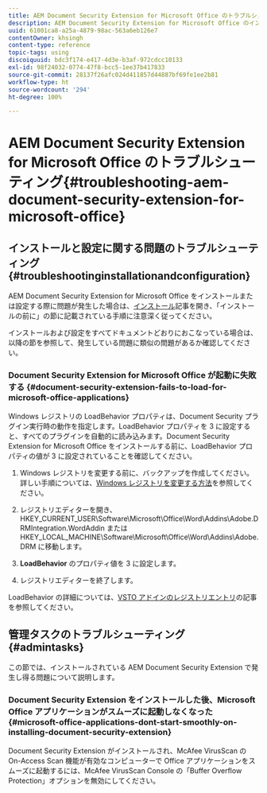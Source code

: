 ```yaml
---
title: AEM Document Security Extension for Microsoft Office のトラブルシューティング
description: AEM Document Security Extension for Microsoft Office のインストール、設定、使用に問題がある場合は、この記事に記載されている手順に従ってください。
uuid: 61001ca8-a25a-4879-98ac-563a6eb126e7
contentOwner: khsingh
content-type: reference
topic-tags: using
discoiquuid: bdc3f174-e417-4d3e-b3af-972cdcc10133
exl-id: 98f24032-0774-47f8-bcc5-1ee37b417833
source-git-commit: 28137f26afc024d411857d44887bf69fe1ee2b81
workflow-type: ht
source-wordcount: '294'
ht-degree: 100%

---
```


# AEM Document Security Extension for Microsoft Office のトラブルシューティング{#troubleshooting-aem-document-security-extension-for-microsoft-office}

## インストールと設定に関する問題のトラブルシューティング {#troubleshootinginstallationandconfiguration}

AEM Document Security Extension for Microsoft Office をインストールまたは設定する際に問題が発生した場合は、[インストール](installing-configuring-aemdsext.md)記事を開き、「インストールの前に」の節に記載されている手順に注意深く従ってください。

インストールおよび設定をすべてドキュメントどおりにおこなっている場合は、以降の節を参照して、発生している問題に類似の問題があるか確認してください。

### Document Security Extension for Microsoft Office が起動に失敗する {#document-security-extension-fails-to-load-for-microsoft-office-applications}

Windows レジストリの LoadBehavior プロパティは、Document Security プラグイン実行時の動作を指定します。LoadBehavior プロパティを 3 に設定すると、すべてのプラグインを自動的に読み込みます。Document Security Extension for Microsoft Office をインストールする前に、LoadBehavior プロパティの値が 3 に設定されていることを確認してください。

1. Windows レジストリを変更する前に、バックアップを作成してください。詳しい手順については、[Windows レジストリを変更する方法](https://support.microsoft.com/ja-jp/kb/136393)を参照してください。
1. レジストリエディターを開き、HKEY_CURRENT_USER\Software\Microsoft\Office\Word\Addins\Adobe.DRMIntegration.WordAddin または HKEY_LOCAL_MACHINE\Software\Microsoft\Office\Word\Addins\Adobe.DRM に移動します。
1. **LoadBehavior** のプロパティ値を 3 に設定します。

1. レジストリエディターを終了します。

LoadBehavior の詳細については、[VSTO アドインのレジストリエントリ](https://msdn.microsoft.com/ja-jp/library/bb386106.aspx#LoadBehavior)の記事を参照してください。

## 管理タスクのトラブルシューティング {#admintasks}

この節では、インストールされている AEM Document Security Extension で発生し得る問題について説明します。

### Document Security Extension をインストールした後、Microsoft Office アプリケーションがスムーズに起動しなくなった {#microsoft-office-applications-dont-start-smoothly-on-installing-document-security-extension}

Document Security Extension がインストールされ、McAfee VirusScan の On-Access Scan 機能が有効なコンピューターで Office アプリケーションをスムーズに起動するには、McAfee VirusScan Console の「Buffer Overflow Protection」オプションを無効にしてください。
